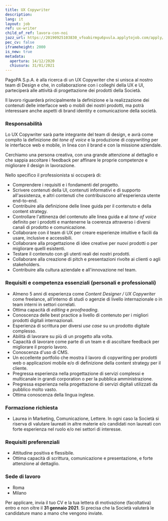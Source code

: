```yaml
---
title: UX Copywriter
description:
lang: it
layout: job
ref: ux-writer
child_of_ref: lavora-con-noi
jazz_url: https://20190925103830_vfoabirmgu6pvula.applytojob.com/apply/6CDifrmNMN/UX-Copywriter
pec_cv: false
iframeheight: 2000
is_new: true
metadata:
  apertura: 14/12/2020
  chiusura: 31/01/2021
---
```


PagoPA S.p.A. è alla ricerca di un UX Copywriter che si unisca al nostro team di Design e che, in collaborazione con i colleghi della UX e UI, parteciperà alle attività di progettazione dei prodotti della Società.

Il lavoro riguarderà principalmente la definizione e la realizzazione dei contenuti delle interfacce web o mobili dei nostri prodotti, ma potrà interessare anche aspetti di brand identity e comunicazione della società.

### Responsabilità

Lo UX Copywriter sarà parte integrante del team di design, e avrà come compito la definizione del _tone of voice_ e la produzione di _copywriting_ per le interfacce web e mobile, in linea con il brand e con la missione aziendale.

Cerchiamo una persona creativa, con una grande attenzione al dettaglio e che sappia ascoltare i feedback per affinare le proprie competenze e migliorare il design in lavorazione.

Nello specifico il professionista si occuperà di:

- Comprendere i requisiti e i fondamenti del progetto.
- Scrivere contenuti della UI, contenuti informativi e di supporto all'assistenza, e altri contenuti che contribuiscono all'esperienza utente end-to-end.
- Contribuire alla definizione delle linee guida per il contenuto e della content strategy.
- Controllare l'attinenza del contenuto alle linea guida e al _tone of voice_ definito per i prodotti e mantenerne la coerenza attraverso i diversi canali di prodotto e comunicazione.
- Collaborare con il team di UX per creare esperienze intuitive e facili da usare, inclusive e accessibili.
- Collaborare alla progettazione di idee creative per nuovi prodotti o per migliorare quelli esistenti.
- Testare il contenuto con gli utenti reali dei nostri prodotti.
- Collaborare alla creazione di pitch e presentazioni rivolte ai clienti o agli stakeholders.
- Contribuire alla cultura aziendale e all'innovazione nel team.

### Requisiti e competenza essenziali (personali e professionali)

- Almeno 5 anni di esperienza come _Content Designer / UX Copywriter_ come freelance, all’interno di studi o agenzie di livello internazionale o in team interni in settori correlati.
- Ottima capacità di _editing_ e _proofreading_.
- Conoscenza delle best practice a livello di contenuto per i migliori prodotti digitali internazionali.
- Esperienza di scrittura per diversi _use case_ su un prodotto digitale complesso.
- Abilità di lavorare su più di un progetto alla volta.
- Capacità di lavorare come parte di un team e di ascoltare feedback per migliorare il proprio lavoro.
- Conoscenza d'uso di CMS.
- Un eccellente portfolio che mostra il lavoro di copywriting per prodotti web o applicazioni mobile e/o di definizione della content strategy per il cliente.
- Pregressa esperienza nella progettazione di servizi complessi e multicanale in grandi corporation o per la pubblica amministrazione.
- Pregressa esperienza nella progettazione di servizi digitali utilizzati da pubblico molto vasto.
- Ottima conoscenza della lingua inglese.

### Formazione richiesta

- Laurea in Marketing, Comunicazione, Lettere. In ogni caso la Società si riserva di valutare laureati in altre materie e/o candidati non laureati con forte esperienza nel ruolo e/o nei settori di interesse.

### Requisiti preferenziali

- Attitudine positiva e flessibile.
- Ottima capacità di scrittura, comunicazione e presentazione, e forte attenzione al dettaglio.

### Sede di lavoro

- Roma
- Milano

Per applicare, invia il tuo CV e la tua lettera di motivazione (facoltativa) entro e non oltre il **31 gennaio 2021**. Si precisa che la Società valuterà le candidature mano a mano che vengono inviate.
